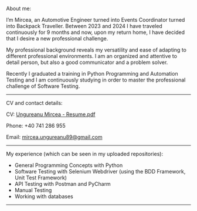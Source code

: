 About me:

I’m Mircea, an Automotive Engineer turned into Events Coordinator turned into Backpack Traveller. Between 2023 and 2024 I have traveled continuously for 9 months and now, upon my return home, I have decided that I desire a new professional challenge.

My professional background reveals my versatility and ease of adapting to different professional environments. I am an organized and attentive to detail person, but also a good communicator and a problem solver.

Recently I graduated a training in Python Programming and Automation Testing and I am continuously studying in order to master the professional challenge of Software Testing.  

--------------------------------------------------------------------------------------------------------------------------------------------------------------

CV and contact details:

CV: [Ungureanu Mircea - Resume.pdf](https://github.com/user-attachments/files/18211668/Ungureanu.Mircea.-.Resume.pdf)

Phone: +40 741 286 955

Email: mircea.ungureanu89@gmail.com

--------------------------------------------------------------------------------------------------------------------------------------------------------------

My experience (which can be seen in my uploaded repositories):

- General Programming Concepts with Python
- Software Testing with Selenium Webdriver (using the BDD Framework, Unit Test Framework)
- API Testing with Postman and PyCharm
- Manual Testing
- Working with databases

--------------------------------------------------------------------------------------------------------------------------------------------------------------

<!---
MirceaUn/MirceaUn is a ✨ special ✨ repository because its `README.md` (this file) appears on your GitHub profile.
You can click the Preview link to take a look at your changes.
--->
